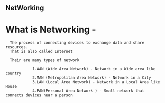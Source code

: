 ## NetWorking

# What is Networking - 
    
      The process of connecting devices to exchange data and share resources.
      That is also called Internet 

      Their are many types of network 

                1.WAN (Wide Area Network) - Network in a Wide area like country
                2.MAN (Metropolitan Area Network) - Network in a City 
                3.LAN (Local Area Network) - Network in a Local Area like House
                4.PAN(Personal Area Network ) - Small network that connects devices near a person